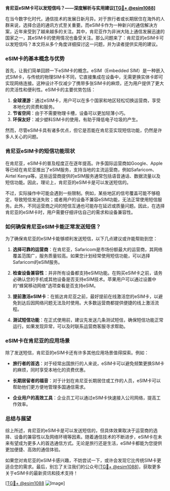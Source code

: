 **肯尼亚eSIM卡可以发短信吗？——深度解析与实用建议[[TG💪+ @esim1088](https://t.me/s/esim1088)]**

在当今数字化时代，通信技术的发展日新月异。对于旅行者或长期居住在海外的人群来说，选择合适的通讯方式至关重要。而eSIM卡作为一种新兴的通信解决方案，近年来受到了越来越多的关注。其中，肯尼亚作为非洲大陆上通信发展迅速的国家之一，其eSIM卡的使用情况也备受关注。那么问题来了：肯尼亚的eSIM卡可以发短信吗？本文将从多个角度详细探讨这一问题，并为读者提供实用的建议。

### eSIM卡的基本概念与优势

首先，让我们简单回顾一下eSIM卡的概念。eSIM（Embedded SIM）是一种嵌入式SIM卡，与传统的物理SIM卡不同，它直接集成在设备中，无需更换实体卡即可实现网络连接。这种设计不仅减少了携带多张SIM卡的麻烦，还为用户提供了更大的灵活性和便利性。eSIM卡的主要优势包括：

1. **全球漫游**：通过eSIM卡，用户可以在多个国家和地区轻松切换运营商，享受本地化的资费和服务。
2. **节省空间**：由于不需要物理卡槽，设备可以更加轻薄小巧。
3. **环保友好**：减少塑料SIM卡的使用，有助于降低电子垃圾的产生。

然而，尽管eSIM卡具有诸多优点，但它是否能在肯尼亚实现短信功能，仍然是许多人关心的问题。

### 肯尼亚eSIM卡的短信功能现状

在肯尼亚，eSIM卡的普及程度正在逐年提高。许多国际运营商如Google、Apple等已经在肯尼亚推出了eSIM服务，支持当地的主流运营商，例如Safaricom、Airtel Kenya等。这些运营商提供的eSIM服务通常包括语音通话、数据流量以及短信功能。因此，理论上，肯尼亚的eSIM卡是可以发送短信的。

不过，实际操作中可能会遇到一些限制。例如，某些地区的信号覆盖可能不够稳定，导致短信发送失败；或者用户的设备不兼容eSIM功能，无法正常使用短信服务。此外，不同运营商之间的短信互通也可能存在延迟或质量问题。因此，在选择肯尼亚的eSIM卡时，用户需要仔细评估自己的需求和设备兼容性。

### 如何确保肯尼亚eSIM卡能正常发送短信？

为了确保肯尼亚的eSIM卡能够顺利发送短信，以下几点建议或许能帮助到您：

1. **选择可靠的运营商**：在肯尼亚，Safaricom是市场份额最大的运营商，其网络覆盖范围广，服务质量较高。如果您计划经常使用短信功能，可以选择Safaricom的eSIM服务。
   
2. **检查设备兼容性**：并非所有设备都支持eSIM功能。在购买eSIM卡之前，请务必确认您的手机或其他设备是否支持eSIM技术。苹果用户可以通过设置中的“蜂窝移动网络”选项查看是否支持eSIM。

3. **提前激活eSIM卡**：在抵达肯尼亚之前，最好提前在线激活您的eSIM卡，以避免到达后因网络问题无法及时使用。大多数运营商都提供便捷的线上激活流程。

4. **测试短信功能**：在正式使用前，建议先发送几条测试短信，确保短信功能正常运行。如果发现异常，可以及时联系运营商客服寻求帮助。

### eSIM卡在肯尼亚的应用场景

除了发送短信，肯尼亚的eSIM卡还有许多其他应用场景值得探索。例如：

- **旅行者的首选**：对于经常出国旅行的人来说，eSIM卡可以避免频繁更换SIM卡的麻烦，同时享受本地化的资费优惠。
  
- **长期居留者的福音**：对于计划在肯尼亚长期居住或工作的人员，eSIM卡可以帮助他们更方便地管理多国通信需求。

- **企业用户的高效工具**：企业员工可以通过eSIM卡快速接入公司网络，提高工作效率。

### 总结与展望

综上所述，肯尼亚的eSIM卡是可以发送短信的，但具体效果取决于运营商的选择、设备的兼容性以及网络环境等因素。随着通信技术的不断进步，eSIM卡在未来有望成为更多人的首选通信方式。无论是旅行还是生活，eSIM卡都能为您提供更加便捷、高效的通信体验。

如果您对肯尼亚的eSIM卡感兴趣，不妨尝试一下，或许会发现它比传统SIM卡更适合您的需求。最后，别忘了关注我们的公众号[[TG💪+ @esim1088](https://t.me/s/esim1088)]，获取更多关于eSIM卡的最新资讯和技术支持！

[[TG💪+ @esim1088](https://t.me/s/esim1088) ![Image](https://i.postimg.cc/4NQfJmqS/Snipaste-2025-05-13-00-14-12.png)]